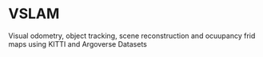 # VSLAM
Visual odometry, object tracking, scene reconstruction and ocuupancy frid maps using KITTI and Argoverse Datasets
